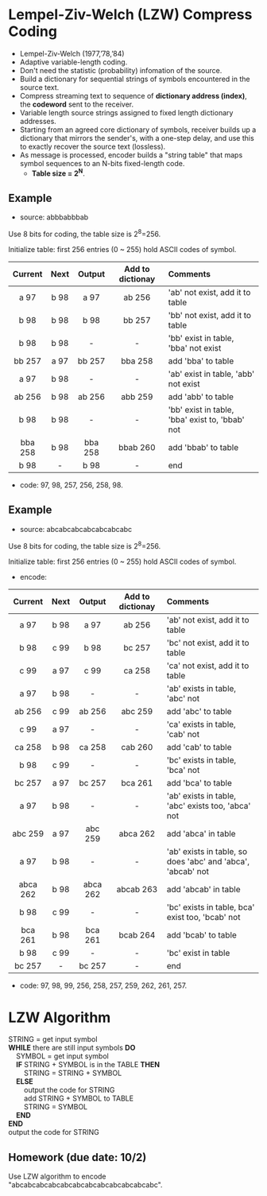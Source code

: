 # Lempel-Ziv-Welch (LZW) Compress Coding
- Lempel-Ziv-Welch (1977,’78,’84)
- Adaptive variable-length coding.
- Don't need the statistic (probability) infomation of the source.
- Build a dictionary for sequential strings of symbols encountered in the source text.
- Compress streaming text to sequence of __dictionary address (index)__, the __codeword__ sent to the receiver.
- Variable length source strings assigned to fixed length dictionary addresses.
- Starting from an agreed core dictionary of symbols, receiver builds up a dictionary that mirrors the sender's, with a one-step delay, and use this to exactly recover the source text (lossless).
- As message is processed, encoder builds a "string table" that maps symbol sequences to an N-bits fixed-length code. 
    - __Table size = 2<sup>N</sup>__.
    
## Example
- source: abbbabbbab

Use 8 bits for coding, the table size is 2<sup>8</sup>=256.

Initialize table: first 256 entries (0 ~ 255) hold ASCII codes of symbol.

|Current|Next|Output|Add to dictionay|Comments|
|:---:|:---:|:---:|:---:|:---|
|a 97|b 98|a 97|ab 256|'ab' not exist, add it to table|
|b 98|b 98|b 98|bb 257|'bb' not exist, add it to table|
|b 98|b 98|-|-|'bb' exist in table, 'bba' not exist|
|bb 257|a 97|bb 257|bba 258|add 'bba' to table|
|a 97|b 98|-|-|'ab' exist in table, 'abb' not exist|
|ab 256|b 98|ab 256|abb 259|add 'abb' to table|
|b 98|b 98|-|-|'bb' exist in table, 'bba' exist to, 'bbab' not|
|bba 258|b 98|bba 258|bbab 260|add 'bbab' to table|
|b 98|-|b 98|-|end|

- code: 97, 98, 257, 256, 258, 98.

## Example
- source: abcabcabcabcabcabcabc

Use 8 bits for coding, the table size is 2<sup>8</sup>=256.

Initialize table: first 256 entries (0 ~ 255) hold ASCII codes of symbol.

- encode:

|Current|Next|Output|Add to dictionay|Comments|
|:---:|:---:|:---:|:---:|:---|
|a 97|b 98|a 97|ab 256|'ab' not exist, add it to table|
|b 98|c 99|b 98|bc 257|'bc' not exist, add it to table|
|c 99|a 97|c 99|ca 258|'ca' not exist, add it to table|
|a 97|b 98|-|-|'ab' exists in table, 'abc' not|
|ab 256|c 99|ab 256|abc 259|add 'abc' to table|
|c 99|a 97|-|-|'ca' exists in table, 'cab' not|
|ca 258|b 98|ca 258|cab 260|add 'cab' to table|
|b 98|c 99|-|-|'bc' exists in table, 'bca' not|
|bc 257|a 97|bc 257|bca 261|add 'bca' to table|
|a 97|b 98|-|-|'ab' exists in table, 'abc' exists too, 'abca' not|
|abc 259|a 97|abc 259|abca 262|add 'abca' in table|
|a 97|b 98|-|-|'ab' exists in table, so does 'abc' and 'abca', 'abcab' not|
|abca 262|b 98|abca 262|abcab 263|add 'abcab' in table|
|b 98|c 99|-|-|'bc' exists in table, bca' exist too, 'bcab' not|
|bca 261|b 98|bca 261|bcab 264|add 'bcab' to table|
|b 98|c 99|-|-|'bc' exist in table|
|bc 257|-|bc 257|-|end|

- code: 97, 98, 99, 256, 258, 257, 259, 262, 261, 257.

# LZW Algorithm

STRING = get input symbol <br>
__WHILE__ there are still input symbols __DO__ <br>
&nbsp;&nbsp;&nbsp;&nbsp;SYMBOL = get input symbol <br>
&nbsp;&nbsp;&nbsp;&nbsp;__IF__ STRING + SYMBOL is in the TABLE __THEN__ <br>
&nbsp;&nbsp;&nbsp;&nbsp;&nbsp;&nbsp;&nbsp;&nbsp;STRING = STRING + SYMBOL <br>
&nbsp;&nbsp;&nbsp;&nbsp;__ELSE__ <br>
&nbsp;&nbsp;&nbsp;&nbsp;&nbsp;&nbsp;&nbsp;&nbsp;output the code for STRING <br>
&nbsp;&nbsp;&nbsp;&nbsp;&nbsp;&nbsp;&nbsp;&nbsp;add STRING + SYMBOL to TABLE <br>
&nbsp;&nbsp;&nbsp;&nbsp;&nbsp;&nbsp;&nbsp;&nbsp;STRING = SYMBOL <br>
&nbsp;&nbsp;&nbsp;&nbsp;__END__ <br>
__END__ <br>
output the code for STRING <br>

## Homework (due date: 10/2)
Use LZW algorithm to encode "abcabcabcabcabcabcabcabcabcabcabcabc".
